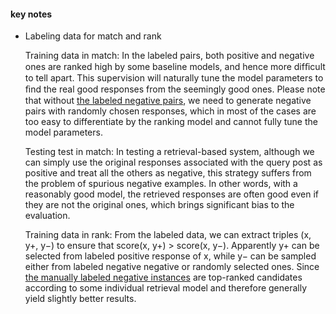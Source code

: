 #### key notes

+ Labeling data for match and rank

  Training data in match: In the labeled pairs, both positive and negative ones are ranked high by some baseline models, and hence more difﬁcult to tell apart. This supervision will naturally tune the model parameters to ﬁnd the real good responses from the seemingly good ones. Please note that without <u>the labeled negative pairs</u>, we need to generate negative pairs with randomly chosen responses, which in most of the cases are too easy to differentiate by the ranking model and cannot fully tune the model parameters.

  Testing test in match: In testing a retrieval-based system, although we can simply use the original responses associated with the query post as positive and treat all the others as negative, this strategy suffers from the problem of spurious negative examples. In other words, with a reasonably good model, the retrieved responses are often good even if they are not the original ones, which brings significant bias to the evaluation.

  Training data in rank: From the labeled data, we can extract triples (x, y+, y−)
  to ensure that score(x, y+) > score(x, y−). Apparently y+ can be selected from labeled positive response of x, while y− can be sampled either from labeled negative negative or randomly selected ones. Since <u>the manually labeled negative instances</u> are top-ranked candidates according to some individual retrieval model and therefore generally yield slightly better results.

